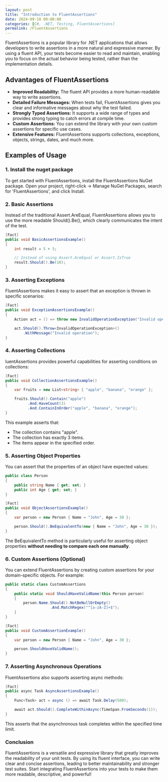 ```yaml
---
layout: post
title: "Introduction to FluentAssertions"
date: 2024-09-18 00:00:00
categories: [C#, .NET, Testing, FluentAssertions]
permalink: /FluentAssertions
---
```


FluentAssertions is a popular library for .NET applications that allows developers to write assertions in a more natural and expressive manner. By using a fluent API, your tests become easier to read and maintain, enabling you to focus on the actual behavior being tested, rather than the implementation details.

## **Advantages of FluentAssertions**

- **Improved Readability:** The fluent API provides a more human-readable way to write assertions.
- **Detailed Failure Messages:** When tests fail, FluentAssertions gives you clear and informative messages about why the test failed.
- **Strongly Typed Assertions:** It supports a wide range of types and provides strong typing to catch errors at compile time.
- **Custom Assertions:** You can extend the library with your own custom assertions for specific use cases.
- **Extensive Features:** FluentAssertions supports collections, exceptions, objects, strings, dates, and much more.

## **Examples of Usage**
### **1. Install the nuget package**

To get started with FluentAssertions, install the FluentAssertions NuGet package. Open your project, right-click -> Manage NuGet Packages, search for 'FluentAssertions', and click Install.

### **2. Basic Assertions**
Instead of the traditional Assert.AreEqual, FluentAssertions allows you to use the more readable Should().Be(), which clearly communicates the intent of the test.
```c#
[Fact]
public void BasicAssertionsExample()
{
    int result = 5 + 5;

    // Instead of using Assert.AreEqual or Assert.IsTrue
    result.Should().Be(10);
}
```

### **3. Asserting Exceptions**
FluentAssertions makes it easy to assert that an exception is thrown in specific scenarios:
```c#
[Fact]
public void ExceptionAssertionsExample()
{
    Action act = () => throw new InvalidOperationException("Invalid operation");

    act.Should().Throw<InvalidOperationException>()
        .WithMessage("Invalid operation");
}
```

### **4. Asserting Collections**
luentAssertions provides powerful capabilities for asserting conditions on collections:
```c#
[Fact]
public void CollectionAssertionsExample()
{
    var fruits = new List<string> { "apple", "banana", "orange" };

    fruits.Should().Contain("apple")
          .And.HaveCount(3)
          .And.ContainInOrder("apple", "banana", "orange");
}
```
This example asserts that:  

- The collection contains "apple".  
- The collection has exactly 3 items.  
- The items appear in the specified order.  

### **5. Asserting Object Properties**
You can assert that the properties of an object have expected values:
```c#
public class Person
{
    public string Name { get; set; }
    public int Age { get; set; }
}

[Fact]
public void ObjectAssertionsExample()
{
    var person = new Person { Name = "John", Age = 30 };

    person.Should().BeEquivalentTo(new { Name = "John", Age = 30 });
}
```
The BeEquivalentTo method is particularly useful for asserting object properties **without needing to compare each one manually**.

### **6. Custom Assertions (Optional)**
You can extend FluentAssertions by creating custom assertions for your domain-specific objects. For example:
```c#
public static class CustomAssertions
{
    public static void ShouldHaveValidName(this Person person)
    {
        person.Name.Should().NotBeNullOrEmpty()
                    .And.MatchRegex("^[a-zA-Z]+$");
    }
}

[Fact]
public void CustomAssertionExample()
{
    var person = new Person { Name = "John", Age = 30 };

    person.ShouldHaveValidName();
}
```

### **7. Asserting Asynchronous Operations**
FluentAssertions also supports asserting async methods:
```c#
[Fact]
public async Task AsyncAssertionsExample()
{
    Func<Task> act = async () => await Task.Delay(500);

    await act.Should().CompleteWithinAsync(TimeSpan.FromSeconds(1));
}
```
This asserts that the asynchronous task completes within the specified time limit.

### Conclusion
FluentAssertions is a versatile and expressive library that greatly improves the readability of your unit tests. By using its fluent interface, you can write clear and concise assertions, leading to better maintainability and stronger test suites. Start integrating FluentAssertions into your tests to make them more readable, descriptive, and powerful!
